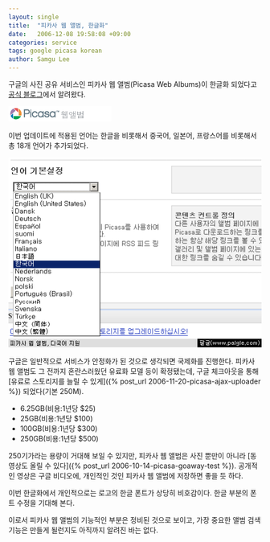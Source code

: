 ```yaml
---
layout: single
title:  "피카사 웹 앨범, 한글화"
date:   2006-12-08 19:58:08 +09:00
categories: service
tags: google picasa korean
author: Samgu Lee
---
```

구글의 사진 공유 서비스인 피카사 웹 앨범(Picasa Web Albums)이 한글화 되었다고 [공식 블로그](http://googleblog.blogspot.com/2006/12/share-your-photos-in-more-languages.html)에서 알려왔다.

![피카사 웹 로고](/assets/picasa-web-logo.gif)

이번 업데이트에 적용된 언어는 한글을 비롯해서 중국어, 일본어, 프랑스어를 비롯해서 총 18개 언어가 추가되었다.

![피카사 웹 앨범, 언어 선택](/assets/picasa-web-korean.gif)

구글은 일반적으로 서비스가 안정화가 된 것으로 생각되면 국제화를 진행한다. 피카사 웹 앨범도 그 전까지 혼란스러웠던 유료화 모델 등이 확정됐는데, 구글 체크아웃을 통해 [유료로 스토리지를 늘릴 수 있게]({% post_url 2006-11-20-picasa-ajax-uploader %}) 되었다(기본 250M).

- 6.25GB(비용:1년당 $25)
- 25GB(비용:1년당 $100)
- 100GB(비용:1년당 $300)
- 250GB(비용:1년당 $500)

250기가라는 용량이 거대해 보일 수 있지만, 피카사 웹 앨범은 사진 뿐만이 아니라 [동영상도 올릴 수 있다]({% post_url 2006-10-14-picasa-goaway-test %}). 공개적인 영상은 구글 비디오에, 개인적인 것인 피카사 웹 앨범에 저장하면 좋을 듯 하다.

이번 한글화에서 개인적으로는 로고의 한글 폰트가 상당히 비호감이다. 한글 부분의 폰트 수정을 기대해 본다.

이로서 피카사 웹 앨범의 기능적인 부분은 정비된 것으로 보이고, 가장 중요한 앨범 검색 기능은 만들게 될런지도 아직까지 알려진 바는 없다.
